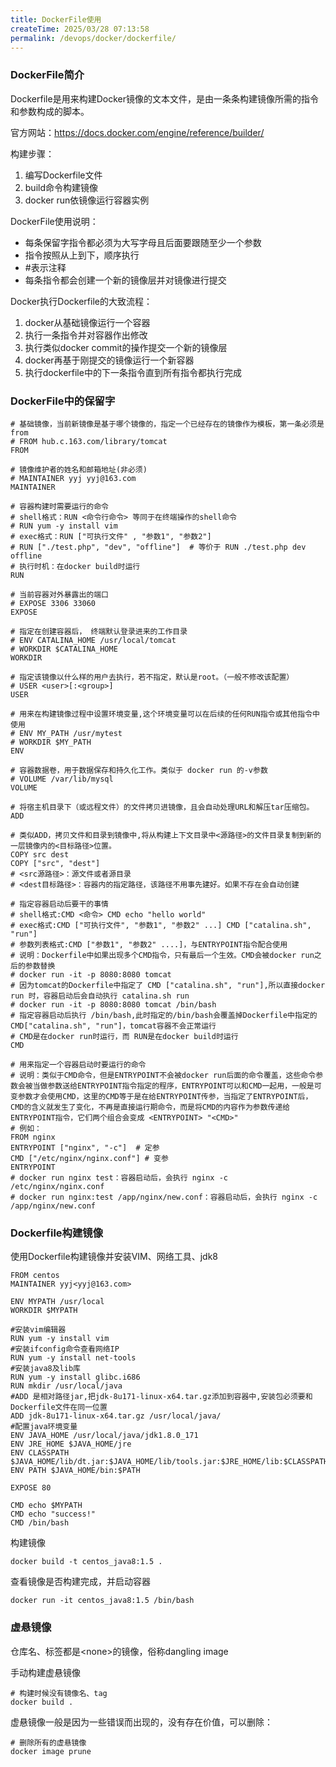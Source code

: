 ```yaml
---
title: DockerFile使用
createTime: 2025/03/28 07:13:58
permalink: /devops/docker/dockerfile/
---
```


### DockerFile简介

Dockerfile是用来构建Docker镜像的文本文件，是由一条条构建镜像所需的指令和参数构成的脚本。

官方网站：https://docs.docker.com/engine/reference/builder/

构建步骤：

1. 编写Dockerfile文件
2. build命令构建镜像
3. docker run依镜像运行容器实例

DockerFile使用说明：

- 每条保留字指令都必须为大写字母且后面要跟随至少一个参数
- 指令按照从上到下，顺序执行
- \#表示注释
- 每条指令都会创建一个新的镜像层并对镜像进行提交

Docker执行Dockerfile的大致流程：

1. docker从基础镜像运行一个容器
2. 执行一条指令并对容器作出修改
3. 执行类似docker commit的操作提交一个新的镜像层
4. docker再基于刚提交的镜像运行一个新容器
5. 执行dockerfile中的下一条指令直到所有指令都执行完成

### DockerFile中的保留字

```shell
# 基础镜像，当前新镜像是基于哪个镜像的，指定一个已经存在的镜像作为模板，第一条必须是from
# FROM hub.c.163.com/library/tomcat
FROM

# 镜像维护者的姓名和邮箱地址(非必须)
# MAINTAINER yyj yyj@163.com
MAINTAINER

# 容器构建时需要运行的命令
# shell格式：RUN <命令行命令> 等同于在终端操作的shell命令
# RUN yum -y install vim
# exec格式：RUN ["可执行文件" , "参数1", "参数2"]
# RUN ["./test.php", "dev", "offline"]  # 等价于 RUN ./test.php dev offline
# 执行时机：在docker build时运行
RUN

# 当前容器对外暴露出的端口
# EXPOSE 3306 33060
EXPOSE

# 指定在创建容器后， 终端默认登录进来的工作目录
# ENV CATALINA_HOME /usr/local/tomcat
# WORKDIR $CATALINA_HOME
WORKDIR

# 指定该镜像以什么样的用户去执行，若不指定，默认是root。（一般不修改该配置）
# USER <user>[:<group>]
USER

# 用来在构建镜像过程中设置环境变量,这个环境变量可以在后续的任何RUN指令或其他指令中使用
# ENV MY_PATH /usr/mytest
# WORKDIR $MY_PATH
ENV

# 容器数据卷，用于数据保存和持久化工作。类似于 docker run 的-v参数
# VOLUME /var/lib/mysql
VOLUME

# 将宿主机目录下（或远程文件）的文件拷贝进镜像，且会自动处理URL和解压tar压缩包。
ADD

# 类似ADD，拷贝文件和目录到镜像中,将从构建上下文目录中<源路径>的文件目录复制到新的一层镜像内的<目标路径>位置。
COPY src dest
COPY ["src", "dest"]
# <src源路径>：源文件或者源目录
# <dest目标路径>：容器内的指定路径，该路径不用事先建好。如果不存在会自动创建

# 指定容器启动后要干的事情
# shell格式:CMD <命令> CMD echo "hello world"
# exec格式:CMD ["可执行文件", "参数1", "参数2" ...] CMD ["catalina.sh", "run"]
# 参数列表格式:CMD ["参数1", "参数2" ....]，与ENTRYPOINT指令配合使用
# 说明：Dockerfile中如果出现多个CMD指令，只有最后一个生效。CMD会被docker run之后的参数替换
# docker run -it -p 8080:8080 tomcat
# 因为tomcat的Dockerfile中指定了 CMD ["catalina.sh", "run"],所以直接docker run 时，容器启动后会自动执行 catalina.sh run
# docker run -it -p 8080:8080 tomcat /bin/bash
# 指定容器启动后执行 /bin/bash,此时指定的/bin/bash会覆盖掉Dockerfile中指定的CMD["catalina.sh", "run"]，tomcat容器不会正常运行
# CMD是在docker run时运行，而 RUN是在docker build时运行
CMD

# 用来指定一个容器启动时要运行的命令
# 说明：类似于CMD命令，但是ENTRYPOINT不会被docker run后面的命令覆盖，这些命令参数会被当做参数送给ENTRYPOINT指令指定的程序，ENTRYPOINT可以和CMD一起用，一般是可变参数才会使用CMD，这里的CMD等于是在给ENTRYPOINT传参，当指定了ENTRYPOINT后，CMD的含义就发生了变化，不再是直接运行期命令，而是将CMD的内容作为参数传递给ENTRYPOINT指令，它们两个组合会变成 <ENTRYPOINT> "<CMD>"
# 例如：
FROM nginx
ENTRYPOINT ["nginx", "-c"]  # 定参
CMD ["/etc/nginx/nginx.conf"] # 变参
ENTRYPOINT
# docker run nginx test：容器启动后，会执行 nginx -c /etc/nginx/nginx.conf
# docker run nginx:test /app/nginx/new.conf：容器启动后，会执行 nginx -c /app/nginx/new.conf
```

### Dockerfile构建镜像

使用Dockerfile构建镜像并安装VIM、网络工具、jdk8

```shell
FROM centos
MAINTAINER yyj<yyj@163.com>
 
ENV MYPATH /usr/local
WORKDIR $MYPATH
 
#安装vim编辑器
RUN yum -y install vim
#安装ifconfig命令查看网络IP
RUN yum -y install net-tools
#安装java8及lib库
RUN yum -y install glibc.i686
RUN mkdir /usr/local/java
#ADD 是相对路径jar,把jdk-8u171-linux-x64.tar.gz添加到容器中,安装包必须要和Dockerfile文件在同一位置
ADD jdk-8u171-linux-x64.tar.gz /usr/local/java/
#配置java环境变量
ENV JAVA_HOME /usr/local/java/jdk1.8.0_171
ENV JRE_HOME $JAVA_HOME/jre
ENV CLASSPATH $JAVA_HOME/lib/dt.jar:$JAVA_HOME/lib/tools.jar:$JRE_HOME/lib:$CLASSPATH
ENV PATH $JAVA_HOME/bin:$PATH
 
EXPOSE 80
 
CMD echo $MYPATH
CMD echo "success!"
CMD /bin/bash
```

构建镜像

```shell
docker build -t centos_java8:1.5 .
```

查看镜像是否构建完成，并启动容器

```shell
docker run -it centos_java8:1.5 /bin/bash
```

### 虚悬镜像

仓库名、标签都是\<none\>的镜像，俗称dangling image

手动构建虚悬镜像

```shell
# 构建时候没有镜像名、tag
docker build .
```

虚悬镜像一般是因为一些错误而出现的，没有存在价值，可以删除：

```shell
# 删除所有的虚悬镜像
docker image prune
```

